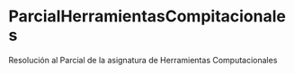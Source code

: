 # ParcialHerramientasCompitacionales
Resolución al Parcial de la asignatura de Herramientas Computacionales
